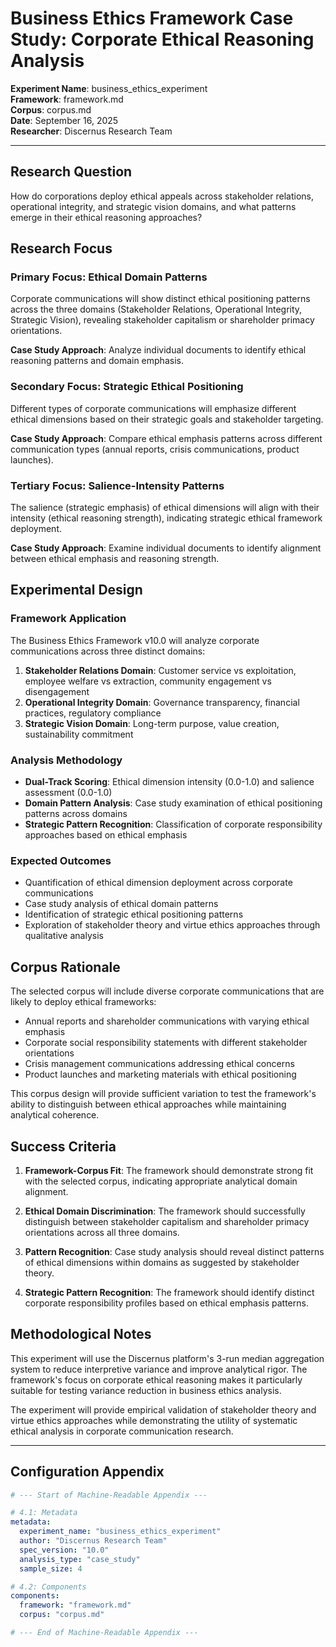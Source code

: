 # Business Ethics Framework Case Study: Corporate Ethical Reasoning Analysis

**Experiment Name**: business_ethics_experiment  
**Framework**: framework.md  
**Corpus**: corpus.md  
**Date**: September 16, 2025  
**Researcher**: Discernus Research Team  

---

## Research Question

How do corporations deploy ethical appeals across stakeholder relations, operational integrity, and strategic vision domains, and what patterns emerge in their ethical reasoning approaches?

## Research Focus

### Primary Focus: Ethical Domain Patterns
Corporate communications will show distinct ethical positioning patterns across the three domains (Stakeholder Relations, Operational Integrity, Strategic Vision), revealing stakeholder capitalism or shareholder primacy orientations.

**Case Study Approach**: Analyze individual documents to identify ethical reasoning patterns and domain emphasis.

### Secondary Focus: Strategic Ethical Positioning
Different types of corporate communications will emphasize different ethical dimensions based on their strategic goals and stakeholder targeting.

**Case Study Approach**: Compare ethical emphasis patterns across different communication types (annual reports, crisis communications, product launches).

### Tertiary Focus: Salience-Intensity Patterns
The salience (strategic emphasis) of ethical dimensions will align with their intensity (ethical reasoning strength), indicating strategic ethical framework deployment.

**Case Study Approach**: Examine individual documents to identify alignment between ethical emphasis and reasoning strength.

## Experimental Design

### Framework Application
The Business Ethics Framework v10.0 will analyze corporate communications across three distinct domains:
1. **Stakeholder Relations Domain**: Customer service vs exploitation, employee welfare vs extraction, community engagement vs disengagement
2. **Operational Integrity Domain**: Governance transparency, financial practices, regulatory compliance
3. **Strategic Vision Domain**: Long-term purpose, value creation, sustainability commitment

### Analysis Methodology
- **Dual-Track Scoring**: Ethical dimension intensity (0.0-1.0) and salience assessment (0.0-1.0)
- **Domain Pattern Analysis**: Case study examination of ethical positioning patterns across domains
- **Strategic Pattern Recognition**: Classification of corporate responsibility approaches based on ethical emphasis

### Expected Outcomes
- Quantification of ethical dimension deployment across corporate communications
- Case study analysis of ethical domain patterns
- Identification of strategic ethical positioning patterns
- Exploration of stakeholder theory and virtue ethics approaches through qualitative analysis

## Corpus Rationale

The selected corpus will include diverse corporate communications that are likely to deploy ethical frameworks:
- Annual reports and shareholder communications with varying ethical emphasis
- Corporate social responsibility statements with different stakeholder orientations
- Crisis management communications addressing ethical concerns
- Product launches and marketing materials with ethical positioning

This corpus design will provide sufficient variation to test the framework's ability to distinguish between ethical approaches while maintaining analytical coherence.

## Success Criteria

1. **Framework-Corpus Fit**: The framework should demonstrate strong fit with the selected corpus, indicating appropriate analytical domain alignment.

2. **Ethical Domain Discrimination**: The framework should successfully distinguish between stakeholder capitalism and shareholder primacy orientations across all three domains.

3. **Pattern Recognition**: Case study analysis should reveal distinct patterns of ethical dimensions within domains as suggested by stakeholder theory.

4. **Strategic Pattern Recognition**: The framework should identify distinct corporate responsibility profiles based on ethical emphasis patterns.

## Methodological Notes

This experiment will use the Discernus platform's 3-run median aggregation system to reduce interpretive variance and improve analytical rigor. The framework's focus on corporate ethical reasoning makes it particularly suitable for testing variance reduction in business ethics analysis.

The experiment will provide empirical validation of stakeholder theory and virtue ethics approaches while demonstrating the utility of systematic ethical analysis in corporate communication research.

---

## Configuration Appendix

```yaml
# --- Start of Machine-Readable Appendix ---

# 4.1: Metadata
metadata:
  experiment_name: "business_ethics_experiment"
  author: "Discernus Research Team"
  spec_version: "10.0"
  analysis_type: "case_study"
  sample_size: 4

# 4.2: Components
components:
  framework: "framework.md"
  corpus: "corpus.md"

# --- End of Machine-Readable Appendix ---
```
